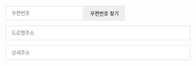 <!doctype html>
<html lang="ko">
  <head>
    <meta charset="utf-8">
    <title>JavaScript</title>
    <style>
      * {
        box-sizing: border-box;
      }
      input {
        height: 40px;
        vertical-align: middle;
        border: 1px solid #dadada;
        padding: 0px 15px;
      }
    </style>
  </head>
  <body>
    <p>
      <input type="text" id="zip-code" placeholder="우편번호">
      <input type="button" onclick="execDaumPostcode()" value="우편번호 찾기">
    <p>
    </p>
      <input type="text" id="address-1" placeholder="도로명주소" style="width: 500px">
    <p>
    </p>
      <input type="text" id="address-2" placeholder="상세주소" style="width: 500px">
    </p>
    <script src="//t1.daumcdn.net/mapjsapi/bundle/postcode/prod/postcode.v2.js"></script>
    <script>
      function execDaumPostcode() {
        new daum.Postcode( {
          oncomplete: function( data ) {
            document.getElementById( 'zip-code' ).value = data.zonecode;
            document.getElementById( 'address-1' ).value = data.address;
          }
        } ).open();
      }
    </script>
  </body>
</html>
